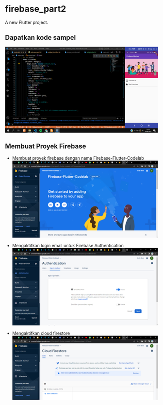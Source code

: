# firebase_part2

A new Flutter project.

## Dapatkan kode sampel
![Screenshoot firebase](images/01.png)

## Membuat Proyek Firebase
- Membuat proyek firebase dengan nama Firebase-Flutter-Codelab
![Screenshoot firebase](images/02.png)

- Mengaktifkan login email untuk Firebase Authentication
![Screenshoot firebase](images/03.png)

- Mengaktifkan cloud firestore
![Screenshoot firebase](images/04.png)